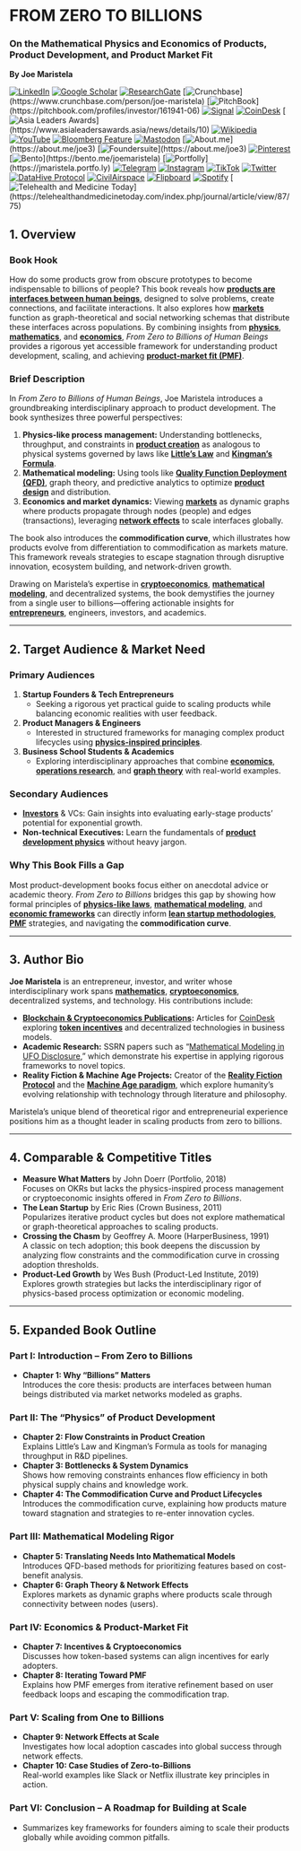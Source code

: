 # FROM ZERO TO BILLIONS

### On the Mathematical Physics and Economics of Products, Product Development, and Product Market Fit

**By Joe Maristela**

[![LinkedIn](https://img.shields.io/badge/LinkedIn-Profile-0077B5?style=flat-square\&logo=linkedin\&logoColor=white)](https://linkedin.com/in/rolodexter) [![Google Scholar](https://img.shields.io/badge/Google_Scholar-Profile-4285F4?style=flat-square\&logo=googlescholar\&logoColor=white)](https://scholar.google.com/citations?user=gHTHirEAAAAJ) [![ResearchGate](https://img.shields.io/badge/ResearchGate-Profile-00CCBB?style=flat-square\&logo=researchgate\&logoColor=white)](https://www.researchgate.net/profile/Joe-Maristela-2) [![Crunchbase](https://img.shields.io/badge/Crunchbase-Profile-0288D1?style=flat-square\&logo=data:image/svg+xml;base64,PHN...)](https://www.crunchbase.com/person/joe-maristela) [![PitchBook](https://img.shields.io/badge/PitchBook-Profile-003B6B?style=flat-square\&logo=data:image/svg+xml;base64,PHN...)](https://pitchbook.com/profiles/investor/161941-06) [![Signal](https://img.shields.io/badge/Signal-Profile-6E97F0?style=flat-square\&logo=signal\&logoColor=white)](https://signal.nfx.com/investors/joe-maristela) [![CoinDesk](https://img.shields.io/badge/CoinDesk-Contributor-F7931A?style=flat-square\&logo=news\&logoColor=white)](https://www.coindesk.com/author/joe-maristela) [![Asia Leaders Awards](https://img.shields.io/badge/Asia_Leaders_Awards-Feature-DA291C?style=flat-square\&logo=data:image/svg+xml;base64,PHN...)](https://www.asialeadersawards.asia/news/details/10) [![Wikipedia](https://img.shields.io/badge/Wikipedia-Profile-000000?style=flat-square\&logo=wikipedia\&logoColor=white)](https://en.wikipedia.org/wiki/File:Joe_Maristela_in_Paniqui_Tarlac_Tech_Seminar_2015.jpg) [![YouTube](https://img.shields.io/badge/YouTube-Channel-FF0000?style=flat-square\&logo=youtube\&logoColor=white)](https://www.youtube.com/@rolodexter) [![Bloomberg Feature](https://img.shields.io/badge/Bloomberg-Feature-5E5E5E?style=flat-square\&logo=youtube\&logoColor=white)](https://www.youtube.com/watch?v=Ep8Mo0kRjaY) [![Mastodon](https://img.shields.io/badge/Mastodon-Profile-6364FF?style=flat-square\&logo=mastodon\&logoColor=white)](https://mastodon.social/@JoeMaristela) [![About.me](https://img.shields.io/badge/About.me-Profile-000000?style=flat-square\&logo=data:image/svg+xml;base64,PHN...)](https://about.me/joe3) [![Foundersuite](https://img.shields.io/badge/Foundersuite-Profile-0056D2?style=flat-square\&logo=data:image/svg+xml;base64,PHN...)](https://about.me/joe3) [![Pinterest](https://img.shields.io/badge/Pinterest-@rolodexter-BD081C?style=flat-square\&logo=pinterest\&logoColor=white)](https://nl.pinterest.com/rolodexter/) [![Bento](https://img.shields.io/badge/Bento-Profile-F7931A?style=flat-square\&logo=data:image/svg+xml;base64,PHN...)](https://bento.me/joemaristela) [![Portfolly](https://img.shields.io/badge/Portfolly-Profile-F7931A?style=flat-square\&logo=data:image/svg+xml;base64,PHN...)](https://jmaristela.portfo.ly) [![Telegram](https://img.shields.io/badge/Telegram-Contact-2CA5E0?style=flat-square\&logo=telegram\&logoColor=white)](https://t.me/joemaristela) [![Instagram](https://img.shields.io/badge/Instagram-@joemaristela3-E4405F?style=flat-square\&logo=instagram\&logoColor=white)](https://www.instagram.com/joemaristela3/) [![TikTok](https://img.shields.io/badge/TikTok-@rolodexter-000000?style=flat-square\&logo=tiktok\&logoColor=white)](https://www.tiktok.com/@rolodexter) [![Twitter](https://img.shields.io/badge/Twitter-Profile-1DA1F2?style=flat-square\&logo=twitter\&logoColor=white)](https://twitter.com/joemaristela) [![DataHive Protocol](https://img.shields.io/badge/DataHive-Protocol-005F73?style=flat-square\&logo=github\&logoColor=white)](https://github.com/rolodexter/DataHive-Protocol) [![CivilAirspace](https://img.shields.io/badge/CivilAirspace-Project-023047?style=flat-square\&logo=github\&logoColor=white)](https://github.com/rolodexter/CivilAirspace) [![Flipboard](https://img.shields.io/badge/Flipboard-Magazine-E83151?style=flat-square\&logo=flipboard\&logoColor=white)](https://flipboard.com/@rolodexter/rolodexter-jergu04fz) [![Spotify](https://img.shields.io/badge/Spotify-Listen-1DB954?style=flat-square\&logo=spotify\&logoColor=white)](https://open.spotify.com/show/11s0wEdbc8k3caT6xur57a) [![Telehealth and Medicine Today](https://img.shields.io/badge/Telehealth-Article-0077B5?style=flat-square\&logo=data:image/svg+xml;base64,PHN...)](https://telehealthandmedicinetoday.com/index.php/journal/article/view/87/75)

## 1. Overview

### **Book Hook**

How do some products grow from obscure prototypes to become indispensable to billions of people? This book reveals how [**products are interfaces between human beings**](../JOES_NOTES/MISC/PRODUCTS_AS_INTERFACES.md), designed to solve problems, create connections, and facilitate interactions. It also explores how [**markets**](../JOES_NOTES/MISC/MARKET_NETWORKS.md) function as graph-theoretical and social networking schemas that distribute these interfaces across populations. By combining insights from [**physics**](../JOES_NOTES/PHYSICS/PHYSICS_INSPIRED_MANAGEMENT.md), [**mathematics**](../JOES_NOTES/AI/MATHEMATICAL_MODELS.md), and [**economics**](../JOES_NOTES/STRATEGY/ECONOMIC_THEORY.md), _From Zero to Billions of Human Beings_ provides a rigorous yet accessible framework for understanding product development, scaling, and achieving [**product-market fit (PMF)**](../JOES_NOTES/MISC/PRODUCT_MARKET_FIT.md).

### **Brief Description**

In _From Zero to Billions of Human Beings_, Joe Maristela introduces a groundbreaking interdisciplinary approach to product development. The book synthesizes three powerful perspectives:

1. **Physics-like process management:** Understanding bottlenecks, throughput, and constraints in [**product creation**](../JOES_NOTES/MISC/PROTOCOL_OPENNESS.md) as analogous to physical systems governed by laws like [**Little’s Law**](../../literary_products/joes_notes/LITTLES_LAW.md) and [**Kingman’s Formula**](../../literary_products/joes_notes/KINGMANS_FORMULA.md).
2. **Mathematical modeling:** Using tools like [**Quality Function Deployment (QFD)**](../../literary_products/joes_notes/QUALITY_FUNCTION_DEPLOYMENT.md), graph theory, and predictive analytics to optimize [**product design**](../../literary_products/joes_notes/PRODUCT_DESIGN.md) and distribution.
3. **Economics and market dynamics:** Viewing [**markets**](../../literary_products/joes_notes/MARKET_DYNAMICS.md) as dynamic graphs where products propagate through nodes (people) and edges (transactions), leveraging [**network effects**](../../literary_products/joes_notes/NETWORK_EFFECTS.md) to scale interfaces globally.

The book also introduces the **commodification curve**, which illustrates how products evolve from differentiation to commodification as markets mature. This framework reveals strategies to escape stagnation through disruptive innovation, ecosystem building, and network-driven growth.

Drawing on Maristela’s expertise in [**cryptoeconomics**](../JOES_NOTES/MISC/COMMUNITY_SERVICE.md), [**mathematical modeling**](../JOES_NOTES/AI/MATHEMATICAL_MODELS.md), and decentralized systems, the book demystifies the journey from a single user to billions—offering actionable insights for [**entrepreneurs**](../../literary_products/joes_notes/ENTREPRENEURSHIP.md), engineers, investors, and academics.

***

## 2. Target Audience & Market Need

### **Primary Audiences**

1. **Startup Founders & Tech Entrepreneurs**
   * Seeking a rigorous yet practical guide to scaling products while balancing economic realities with user feedback.
2. **Product Managers & Engineers**
   * Interested in structured frameworks for managing complex product lifecycles using [**physics-inspired principles**](../JOES_NOTES/PHYSICS/PHYSICS_INSPIRED_MANAGEMENT.md).
3. **Business School Students & Academics**
   * Exploring interdisciplinary approaches that combine [**economics**](../JOES_NOTES/STRATEGY/ECONOMIC_THEORY.md), [**operations research**](../../literary_products/joes_notes/OPERATIONS_RESEARCH.md), and [**graph theory**](../../literary_products/joes_notes/GRAPH_THEORY.md) with real-world examples.

### **Secondary Audiences**

* [**Investors**](../../literary_products/joes_notes/INVESTORS.md) & VCs: Gain insights into evaluating early-stage products’ potential for exponential growth.
* **Non-technical Executives:** Learn the fundamentals of [**product development physics**](../JOES_NOTES/PHYSICS/PHYSICS_INSPIRED_MANAGEMENT.md) without heavy jargon.

### **Why This Book Fills a Gap**

Most product-development books focus either on anecdotal advice or academic theory. _From Zero to Billions_ bridges this gap by showing how formal principles of [**physics-like laws**](../JOES_NOTES/PHYSICS/PHYSICS_INSPIRED_MANAGEMENT.md), [**mathematical modeling**](../JOES_NOTES/AI/MATHEMATICAL_MODELS.md), and [**economic frameworks**](../JOES_NOTES/STRATEGY/ECONOMIC_THEORY.md) can directly inform [**lean startup methodologies**](../../literary_products/joes_notes/LEAN_STARTUP.md), [**PMF**](../JOES_NOTES/MISC/PRODUCT_MARKET_FIT.md) strategies, and navigating the **commodification curve**.

***

## 3. Author Bio

**Joe Maristela** is an entrepreneur, investor, and writer whose interdisciplinary work spans [**mathematics**](../../literary_products/joes_notes/MATHEMATICS.md), [**cryptoeconomics**](../JOES_NOTES/MISC/COMMUNITY_SERVICE.md), decentralized systems, and technology. His contributions include:

* [**Blockchain & Cryptoeconomics Publications**](../../literary_products/joes_notes/BLOCKCHAIN_AND_CRYPTOECONOMICS.md)**:** Articles for [CoinDesk](https://www.coindesk.com) exploring [**token incentives**](../../literary_products/joes_notes/TOKEN_INCENTIVES.md) and decentralized technologies in business models.
* **Academic Research:** SSRN papers such as “[Mathematical Modeling in UFO Disclosure](../../literary_products/joes_notes/MATHEMATICAL_MODELING.md),” which demonstrate his expertise in applying rigorous frameworks to novel topics.
* **Reality Fiction & Machine Age Projects:** Creator of the [**Reality Fiction Protocol**](../../literary_products/joes_notes/REALITY_FICTION_PROTOCOL.md) and the [**Machine Age paradigm**](../../literary_products/joes_notes/MACHINE_AGE.md), which explore humanity’s evolving relationship with technology through literature and philosophy.

Maristela’s unique blend of theoretical rigor and entrepreneurial experience positions him as a thought leader in scaling products from zero to billions.

***

## 4. Comparable & Competitive Titles

* **Measure What Matters** by John Doerr (Portfolio, 2018)\
  Focuses on OKRs but lacks the physics-inspired process management or cryptoeconomic insights offered in _From Zero to Billions_.
* **The Lean Startup** by Eric Ries (Crown Business, 2011)\
  Popularizes iterative product cycles but does not explore mathematical or graph-theoretical approaches to scaling products.
* **Crossing the Chasm** by Geoffrey A. Moore (HarperBusiness, 1991)\
  A classic on tech adoption; this book deepens the discussion by analyzing flow constraints and the commodification curve in crossing adoption thresholds.
* **Product-Led Growth** by Wes Bush (Product-Led Institute, 2019)\
  Explores growth strategies but lacks the interdisciplinary rigor of physics-based process optimization or economic modeling.

***

## 5. Expanded Book Outline

### Part I: Introduction – From Zero to Billions

* **Chapter 1: Why “Billions” Matters**\
  Introduces the core thesis: products are interfaces between human beings distributed via market networks modeled as graphs.

### Part II: The “Physics” of Product Development

* **Chapter 2: Flow Constraints in Product Creation**\
  Explains Little’s Law and Kingman’s Formula as tools for managing throughput in R\&D pipelines.
* **Chapter 3: Bottlenecks & System Dynamics**\
  Shows how removing constraints enhances flow efficiency in both physical supply chains and knowledge work.
* **Chapter 4: The Commodification Curve and Product Lifecycles**\
  Introduces the commodification curve, explaining how products mature toward stagnation and strategies to re-enter innovation cycles.

### Part III: Mathematical Modeling Rigor

* **Chapter 5: Translating Needs Into Mathematical Models**\
  Introduces QFD-based methods for prioritizing features based on cost-benefit analysis.
* **Chapter 6: Graph Theory & Network Effects**\
  Explores markets as dynamic graphs where products scale through connectivity between nodes (users).

### Part IV: Economics & Product-Market Fit

* **Chapter 7: Incentives & Cryptoeconomics**\
  Discusses how token-based systems can align incentives for early adopters.
* **Chapter 8: Iterating Toward PMF**\
  Explains how PMF emerges from iterative refinement based on user feedback loops and escaping the commodification trap.

### Part V: Scaling from One to Billions

* **Chapter 9: Network Effects at Scale**\
  Investigates how local adoption cascades into global success through network effects.
* **Chapter 10: Case Studies of Zero-to-Billions**\
  Real-world examples like Slack or Netflix illustrate key principles in action.

### Part VI: Conclusion – A Roadmap for Building at Scale

* Summarizes key frameworks for founders aiming to scale their products globally while avoiding common pitfalls.
